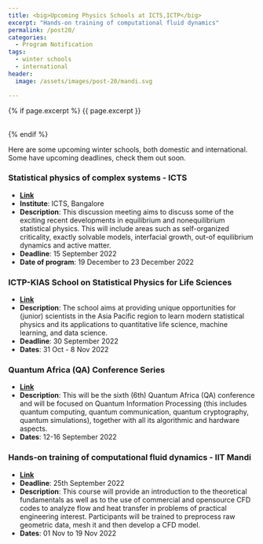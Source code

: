 ```yaml
---
title: <big>Upcoming Physics Schools at ICTS,ICTP</big>
excerpt: "Hands-on training of computational fluid dynamics"
permalink: /post20/
categories:
  - Program Notification
tags:
  - winter schools
  - international
header:
  image: /assets/images/post-20/mandi.svg

---
```


{% if page.excerpt %}
<span class="excerpt">{{ page.excerpt }}</span>

<br>
{% endif %}

Here are some upcoming winter schools, both domestic and international. Some have upcoming deadlines, check them out soon.

### Statistical physics of complex systems - ICTS

- [**Link**](https://icts.res.in/discussion-meeting/SPCS2022)
- **Institute**: ICTS, Bangalore
- **Description**: This discussion meeting aims to discuss some of the exciting recent developments in equilibrium and nonequilibrium statistical physics. This will include areas such as self-organized criticality, exactly solvable models, interfacial growth, out-of equilibrium dynamics and active matter. 
- **Deadline**: 15 September 2022
- **Date of program**: 19 December to 23 December 2022

### ICTP-KIAS School on Statistical Physics for Life Sciences

- [**Link**](https://indico.ictp.it/event/9836/)
- **Description**:  The school aims at providing unique opportunities for (junior) scientists in the Asia Pacific region to learn modern statistical physics and its applications to quantitative life science, machine learning, and data science. 
- **Deadline**: 30 September 2022
- **Dates**: 31 Oct - 8 Nov 2022

### Quantum Africa (QA) Conference Series

- [**Link**](https://qa.eaifr.org/?page_id=739)
- **Description**: This will be the sixth (6th) Quantum Africa (QA) conference and will be focused on Quantum Information Processing (this includes quantum computing, quantum communication, quantum cryptography, quantum simulations), together with all its algorithmic and hardware aspects.
- **Dates**: 12-16 September 2022

### Hands-on training of computational fluid dynamics - IIT Mandi

- [**Link**](https://research.iitmandi.ac.in/cfd_hpkvn/)
- **Deadline**: 25th September 2022
- **Description**: This course will provide an introduction to the theoretical fundamentals as well as to the use of commercial and opensource CFD codes to analyze flow and heat transfer in problems of practical engineering interest. Participants will be trained to preprocess raw geometric data, mesh it and then develop a CFD model.
- **Dates**: 01 Nov to 19 Nov 2022
